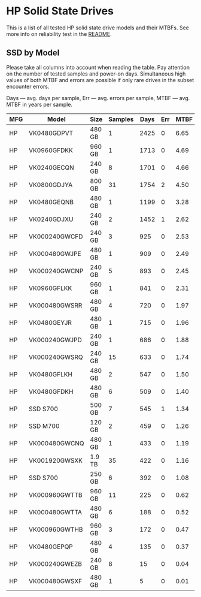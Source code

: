 HP Solid State Drives
=====================

This is a list of all tested HP solid state drive models and their MTBFs. See
more info on reliability test in the [README](https://github.com/linuxhw/EnterpriseDrive).

SSD by Model
------------

Please take all columns into account when reading the table. Pay attention on the
number of tested samples and power-on days. Simultaneous high values of both MTBF
and errors are possible if only rare drives in the subset encounter errors.

Days — avg. days per sample,
Err  — avg. errors per sample,
MTBF — avg. MTBF in years per sample.

| MFG       | Model              | Size   | Samples | Days  | Err   | MTBF   |
|-----------|--------------------|--------|---------|-------|-------|--------|
| HP        | VK0480GDPVT        | 480 GB | 1       | 2425  | 0     | 6.65   |
| HP        | VK0960GFDKK        | 960 GB | 1       | 1713  | 0     | 4.69   |
| HP        | VK0240GECQN        | 240 GB | 8       | 1701  | 0     | 4.66   |
| HP        | VK0800GDJYA        | 800 GB | 31      | 1754  | 2     | 4.50   |
| HP        | VK0480GEQNB        | 480 GB | 1       | 1199  | 0     | 3.28   |
| HP        | VK0240GDJXU        | 240 GB | 2       | 1452  | 1     | 2.62   |
| HP        | VK000240GWCFD      | 240 GB | 3       | 925   | 0     | 2.53   |
| HP        | VK000480GWJPE      | 480 GB | 1       | 909   | 0     | 2.49   |
| HP        | VK000240GWCNP      | 240 GB | 5       | 893   | 0     | 2.45   |
| HP        | VK0960GFLKK        | 960 GB | 1       | 841   | 0     | 2.31   |
| HP        | VK000480GWSRR      | 480 GB | 4       | 720   | 0     | 1.97   |
| HP        | VK0480GEYJR        | 480 GB | 1       | 715   | 0     | 1.96   |
| HP        | VK000240GWJPD      | 240 GB | 1       | 686   | 0     | 1.88   |
| HP        | VK000240GWSRQ      | 240 GB | 15      | 633   | 0     | 1.74   |
| HP        | VK0480GFLKH        | 480 GB | 2       | 547   | 0     | 1.50   |
| HP        | VK0480GFDKH        | 480 GB | 6       | 509   | 0     | 1.40   |
| HP        | SSD S700           | 500 GB | 7       | 545   | 1     | 1.34   |
| HP        | SSD M700           | 120 GB | 2       | 459   | 0     | 1.26   |
| HP        | VK000480GWCNQ      | 480 GB | 1       | 433   | 0     | 1.19   |
| HP        | VK001920GWSXK      | 1.9 TB | 35      | 422   | 0     | 1.16   |
| HP        | SSD S700           | 250 GB | 6       | 392   | 0     | 1.08   |
| HP        | VK000960GWTTB      | 960 GB | 11      | 225   | 0     | 0.62   |
| HP        | VK000480GWTTA      | 480 GB | 6       | 188   | 0     | 0.52   |
| HP        | VK000960GWTHB      | 960 GB | 3       | 172   | 0     | 0.47   |
| HP        | VK0480GEPQP        | 480 GB | 4       | 135   | 0     | 0.37   |
| HP        | VK000240GWEZB      | 240 GB | 8       | 15    | 0     | 0.04   |
| HP        | VK000480GWSXF      | 480 GB | 1       | 5     | 0     | 0.01   |

